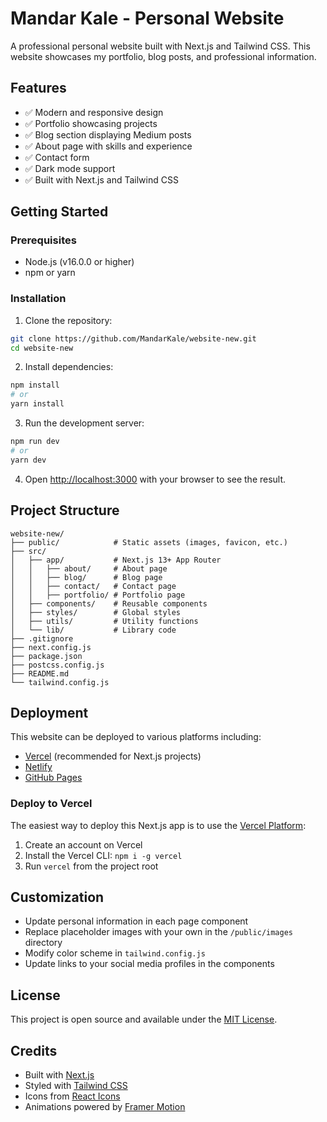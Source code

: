 # Mandar Kale - Personal Website

A professional personal website built with Next.js and Tailwind CSS. This website showcases my portfolio, blog posts, and professional information.

## Features

- ✅ Modern and responsive design
- ✅ Portfolio showcasing projects
- ✅ Blog section displaying Medium posts
- ✅ About page with skills and experience
- ✅ Contact form
- ✅ Dark mode support
- ✅ Built with Next.js and Tailwind CSS

## Getting Started

### Prerequisites

- Node.js (v16.0.0 or higher)
- npm or yarn

### Installation

1. Clone the repository:

```bash
git clone https://github.com/MandarKale/website-new.git
cd website-new
```

2. Install dependencies:

```bash
npm install
# or
yarn install
```

3. Run the development server:

```bash
npm run dev
# or
yarn dev
```

4. Open [http://localhost:3000](http://localhost:3000) with your browser to see the result.

## Project Structure

```
website-new/
├── public/            # Static assets (images, favicon, etc.)
├── src/
│   ├── app/           # Next.js 13+ App Router
│   │   ├── about/     # About page
│   │   ├── blog/      # Blog page
│   │   ├── contact/   # Contact page
│   │   ├── portfolio/ # Portfolio page
│   ├── components/    # Reusable components
│   ├── styles/        # Global styles
│   ├── utils/         # Utility functions
│   └── lib/           # Library code
├── .gitignore
├── next.config.js
├── package.json
├── postcss.config.js
├── README.md
└── tailwind.config.js
```

## Deployment

This website can be deployed to various platforms including:

- [Vercel](https://vercel.com/) (recommended for Next.js projects)
- [Netlify](https://www.netlify.com/)
- [GitHub Pages](https://pages.github.com/)

### Deploy to Vercel

The easiest way to deploy this Next.js app is to use the [Vercel Platform](https://vercel.com/):

1. Create an account on Vercel
2. Install the Vercel CLI: `npm i -g vercel`
3. Run `vercel` from the project root

## Customization

- Update personal information in each page component
- Replace placeholder images with your own in the `/public/images` directory
- Modify color scheme in `tailwind.config.js`
- Update links to your social media profiles in the components

## License

This project is open source and available under the [MIT License](LICENSE).

## Credits

- Built with [Next.js](https://nextjs.org/)
- Styled with [Tailwind CSS](https://tailwindcss.com/)
- Icons from [React Icons](https://react-icons.github.io/react-icons/)
- Animations powered by [Framer Motion](https://www.framer.com/motion/)